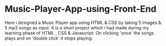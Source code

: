 # Music-Player-App-using-Front-End
Here i designed a Music Player app using HTML & CSS by taking 5 images & 5 mp3 songs as input. It is a short project which i had made during my learning phase of HTML , CSS & Javascript. On clicking 'once' the songs plays and on 'double click' it stops playing.

